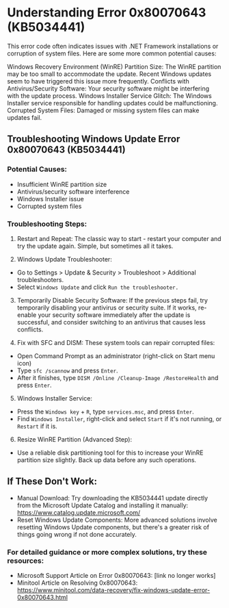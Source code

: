 # Understanding Error 0x80070643 (KB5034441)

This error code often indicates issues with .NET Framework installations or corruption of system files. Here are some more common potential causes:

Windows Recovery Environment (WinRE) Partition Size: The WinRE partition may be too small to accommodate the update. Recent Windows updates seem to have triggered this issue more frequently.
Conflicts with Antivirus/Security Software: Your security software might be interfering with the update process.
Windows Installer Service Glitch: The Windows Installer service responsible for handling updates could be malfunctioning.
Corrupted System Files: Damaged or missing system files can make updates fail.

## Troubleshooting Windows Update Error 0x80070643 (KB5034441)

### Potential Causes:

 - Insufficient WinRE partition size
 - Antivirus/security software interference
 - Windows Installer issue
 - Corrupted system files

### Troubleshooting Steps:

 1. Restart and Repeat: The classic way to start - restart your computer and try the update again. Simple, but sometimes all it takes.

 2. Windows Update Troubleshooter:

   - Go to Settings > Update & Security > Troubleshoot > Additional troubleshooters.
   - Select `Windows Update` and click `Run the troubleshooter.`
 
 3. Temporarily Disable Security Software: If the previous steps fail, try temporarily disabling your antivirus or security suite. If it works, re-enable your security software immediately after the update is successful, and consider switching to an antivirus that causes less conflicts.

 4. Fix with SFC and DISM: These system tools can repair corrupted files:

   - Open Command Prompt as an administrator (right-click on Start menu icon)
   - Type `sfc /scannow` and press `Enter`.
   - After it finishes, type `DISM /Online /Cleanup-Image /RestoreHealth` and press `Enter`. 

 5. Windows Installer Service:

   - Press the `Windows key` + `R`, type `services.msc`, and press `Enter`.
   - Find `Windows Installer`, right-click and select `Start` if it's not running, or `Restart` if it is.

 6. Resize WinRE Partition (Advanced Step):

   - Use a reliable disk partitioning tool for this to increase your WinRE partition size slightly. Back up data before any such operations.

## If These Don't Work:

 - Manual Download: Try downloading the KB5034441 update directly from the Microsoft Update Catalog and installing it manually: https://www.catalog.update.microsoft.com/
 - Reset Windows Update Components: More advanced solutions involve resetting Windows Update components, but there's a greater risk of things going wrong if not done accurately.

### For detailed guidance or more complex solutions, try these resources:

 - Microsoft Support Article on Error 0x80070643: [link no longer works]
 - Minitool Article on Resolving 0x80070643: https://www.minitool.com/data-recovery/fix-windows-update-error-0x80070643.html
